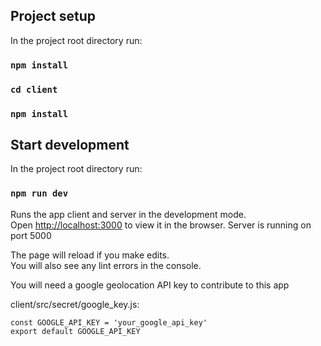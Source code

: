 ## Project setup

In the project root directory run:

### `npm install`

### `cd client`

### `npm install`

## Start development

In the project root directory run:

### `npm run dev`

Runs the app client and server in the development mode.<br>
Open [http://localhost:3000](http://localhost:3000) to view it in the browser.
Server is running on port 5000

The page will reload if you make edits.<br>
You will also see any lint errors in the console.

You will need a google geolocation API key to contribute to this app

client/src/secret/google_key.js:

`const GOOGLE_API_KEY = 'your_google_api_key'` <br>
`export default GOOGLE_API_KEY`
